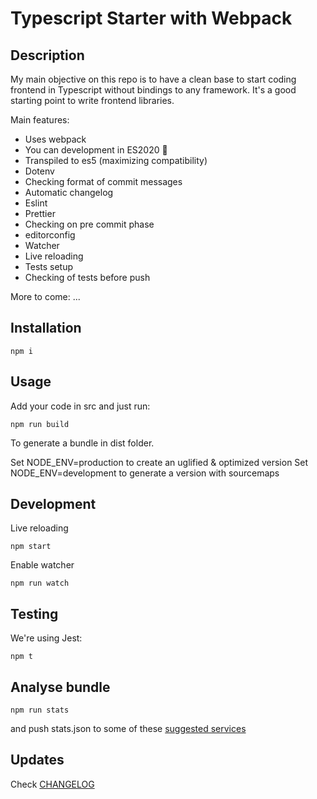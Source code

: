 # Typescript Starter with Webpack

## Description

My main objective on this repo is to have a clean base to start coding frontend in Typescript without bindings to any framework. It's a good starting point to write frontend libraries.

Main features:

- Uses webpack
- You can development in ES2020 :tada:
- Transpiled to es5 (maximizing compatibility)
- Dotenv
- Checking format of commit messages
- Automatic changelog
- Eslint
- Prettier
- Checking on pre commit phase
- editorconfig
- Watcher
- Live reloading
- Tests setup
- Checking of tests before push

More to come:
  ...

## Installation

```
npm i
```

## Usage

Add your code in src and just run:

```
npm run build
```

To generate a bundle in dist folder.

Set NODE_ENV=production to create an uglified & optimized version
Set NODE_ENV=development to generate a version with sourcemaps

## Development

Live reloading

```
npm start
```

Enable watcher

```
npm run watch
```

## Testing

We're using Jest:

```
npm t
```

## Analyse bundle
```
npm run stats
```
and push stats.json to some of these [suggested services](https://webpack.js.org/guides/code-splitting/#bundle-analysis)

## Updates

Check [CHANGELOG](./CHANGELOG.md)
